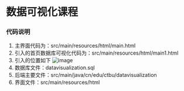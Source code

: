 # 数据可视化课程

### 代码说明
1. 主界面代码为：src/main/resources/html/main.html
2. 引入的首页数据库可视化代码为：src/main/resources/html/main1.html
3. 引入的位置如下
   ![image](https://github.com/ALAN-SOFT/datavisualization/assets/44634241/0ca78814-b491-43fc-98ae-2e2e8fc32a54)
4. 数据库文件：datavisualization.sql
5. 后端主要文件：src/main/java/cn/edu/ctbu/datavisualization
6. 界面文件：src/main/resources/html
